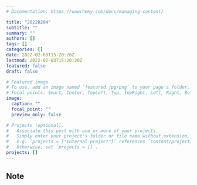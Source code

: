 ```yaml
---
# Documentation: https://wowchemy.com/docs/managing-content/

title: "20220204"
subtitle: ""
summary: ""
authors: []
tags: []
categories: []
date: 2022-02-03T15:20:20Z
lastmod: 2022-02-03T15:20:20Z
featured: false
draft: false

# Featured image
# To use, add an image named `featured.jpg/png` to your page's folder.
# Focal points: Smart, Center, TopLeft, Top, TopRight, Left, Right, BottomLeft, Bottom, BottomRight.
image:
  caption: ""
  focal_point: ""
  preview_only: false

# Projects (optional).
#   Associate this post with one or more of your projects.
#   Simply enter your project's folder or file name without extension.
#   E.g. `projects = ["internal-project"]` references `content/project/deep-learning/index.md`.
#   Otherwise, set `projects = []`.
projects: []
---
```


## Note

